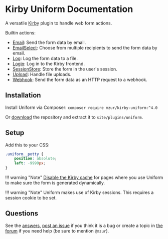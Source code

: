 # Kirby Uniform Documentation

A versatile [Kirby](http://getkirby.com) plugin to handle web form actions.

Builtin actions:

- [Email](actions/email): Send the form data by email.
- [EmailSelect](actions/email-select): Choose from multiple recipients to send the form data by email.
- [Log](actions/log): Log the form data to a file.
- [Login](actions/login): Log in to the Kirby frontend.
- [SessionStore](actions/session-store): Store the form in the user's session.
- [Upload](actions/upload): Handle file uploads.
- [Webhook](actions/webhook): Send the form data as an HTTP request to a webhook.

## Installation

Install Uniform via Composer: `composer require mzur/kirby-uniform:^4.0`

Or [download](https://github.com/mzur/kirby-uniform/archive/master.zip) the repository and extract it to `site/plugins/uniform`.

## Setup

Add this to your CSS:

```css
.uniform__potty {
    position: absolute;
    left: -9999px;
}
```

!!! warning "Note"
    [Disable the Kirby cache](https://getkirby.com/docs/guide/cache) for pages where you use Uniform to make sure the form is generated dynamically.

!!! warning "Note"
    Uniform makes use of Kirby sessions. This requires a session cookie to be set.

## Questions

See the [answers](answers), [post an issue](https://github.com/mzur/kirby-uniform/issues) if you think it is a bug or create a topic in [the forum](https://forum.getkirby.com/) if you need help (be sure to mention `@mzur`).
